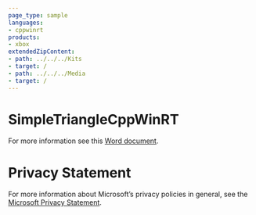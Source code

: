 ```yaml
---
page_type: sample
languages:
- cppwinrt
products:
- xbox
extendedZipContent:
- path: ../../../Kits
- target: /
- path: ../../../Media
- target: /
---
```

# SimpleTriangleCppWinRT
For more information see this [Word document](Readme.docx).
# Privacy Statement
For more information about Microsoft’s privacy policies in general, see the [Microsoft Privacy Statement](https://privacy.microsoft.com/en-us/privacystatement/).
